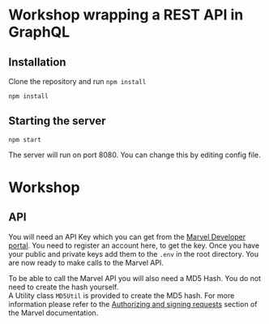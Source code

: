 # Workshop wrapping a REST API in GraphQL

## Installation

Clone the repository and run `npm install`

```
npm install
```

## Starting the server

```
npm start
```

The server will run on port 8080. You can change this by editing
config file.

# Workshop

## API

You will need an API Key which you can get from the
[Marvel Developer portal](https://developer.marvel.com). You need
to register an account here, to get the key. Once you have your
public and private keys add them to the `.env` in the root
directory. You are now ready to make calls to the Marvel API.

To be able to call the Marvel API you will also need a MD5 Hash.
You do not need to create the hash yourself.  
A Utility class `MD5Util` is provided to create the MD5 hash. For
more information please refer to the
[Authorizing and signing requests](https://developer.marvel.com/documentation/authorization)
section of the Marvel documentation.
